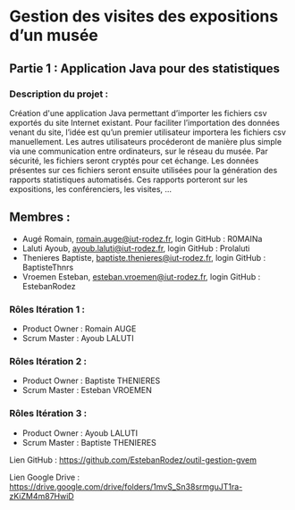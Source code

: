 # Gestion des visites des expositions d’un musée

## Partie 1 : Application Java pour des statistiques

### Description du projet : 
Création d'une application Java permettant d’importer les fichiers csv exportés du site Internet existant. 
Pour faciliter l’importation des données venant du site, l’idée est qu’un premier utilisateur importera les fichiers csv manuellement. 
Les autres utilisateurs procéderont de manière plus simple via une communication entre ordinateurs, sur le réseau du musée. 
Par sécurité, les fichiers seront cryptés pour cet échange.
Les données présentes sur ces fichiers seront ensuite utilisées pour la génération des rapports statistiques automatisés.
Ces rapports porteront sur les expositions, les conférenciers, les visites, ...

## Membres : 
  - Augé Romain, romain.auge@iut-rodez.fr, login GitHub : R0MAINa
  - Laluti Ayoub, ayoub.laluti@iut-rodez.fr, login GitHub : Prolaluti
  - Thenieres Baptiste, baptiste.thenieres@iut-rodez.fr, login GitHub : BaptisteThnrs
  - Vroemen Esteban, esteban.vroemen@iut-rodez.fr, login GitHub : EstebanRodez

### Rôles Itération 1 :
 - Product Owner : Romain AUGE
 - Scrum Master : Ayoub LALUTI

### Rôles Itération 2 :
 - Product Owner : Baptiste THENIERES
 - Scrum Master : Esteban VROEMEN

### Rôles Itération 3 :
 - Product Owner : Ayoub LALUTI
 - Scrum Master : Baptiste THENIERES

Lien GitHub : https://github.com/EstebanRodez/outil-gestion-gvem

Lien Google Drive : https://drive.google.com/drive/folders/1mvS_Sn38srmguJT1ra-zKiZM4m87HwiD
